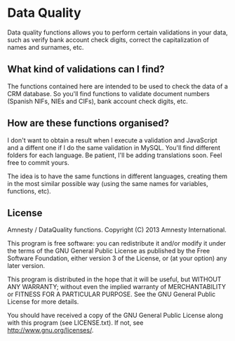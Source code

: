 Data Quality
============

Data quality functions allows you to perform certain validations in your data, such as verify bank account check digits, correct the capitalization of names and surnames, etc.

What kind of validations can I find?
----------------------------------------------------

The functions contained here are intended to be used to check the data of a CRM database. So you'll find functions to validate document numbers (Spanish NIFs, NIEs and CIFs), bank account check digits, etc.

How are these functions organised?
----------------------------------

I don't want to obtain a result when I execute a validation and JavaScript and a diffent one if I do the same validation in MySQL. You'll find different folders for each language. Be patient, I'll be adding translations soon. Feel free to commit yours.

The idea is to have the same functions in different languages, creating them in the most similar possible way (using the same names for variables, functions, etc).

License
-------

Amnesty / DataQuality functions. Copyright (C) 2013 Amnesty International.

This program is free software: you can redistribute it and/or modify it under the terms of the GNU General Public License as published by the Free Software Foundation, either version 3 of the License, or (at your option) any later version.

This program is distributed in the hope that it will be useful, but WITHOUT ANY WARRANTY; without even the implied warranty of MERCHANTABILITY or FITNESS FOR A PARTICULAR PURPOSE. See the GNU General Public License for more details.

You should have received a copy of the GNU General Public License along with this program (see LICENSE.txt). If not, see http://www.gnu.org/licenses/.
